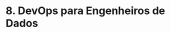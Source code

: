 # 8. DevOps para Engenheiros de Dados

<!--
## 1. [PDF] O que é DevOps?

DevOps é uma cultura e conjunto de práticas que tem como objetivo integrar as equipes de  desenvolvimento  de  software  e  operações  de  TI  (tecnologia  da  informação)  para  criar  e entregar software de forma mais eficiente e com maior qualidade.

A cultura DevOps enfatiza a colaboração e a comunicação contínua entre as equipes de desenvolvimento  e  operações,  incentivando  uma  mentalidade  de  responsabilidade compartilhada pelo sucesso da entrega de software.

As práticas DevOps incluem automação de processos de infraestrutura e deployment (implantação) de software, monitoramento e análise de métricas de performance e estabilidade, testes  automatizados  e  contínuos,  e  implementação  de  feedbacks  contínuos  e  iterações  no processo de desenvolvimento.

O objetivo final de DevOps é criar uma cultura e um processo de entrega de software eficiente, ágil e confiável, permitindo às organizações responder rapidamente às necessidades de seus usuários e do mercado

## 2. [PDF] Prática de DevOps na Engenharia de Dados

As práticas de DevOps na Engenharia de Dados têm como objetivo criar um processo eficiente  e  automatizado  de  coleta,  armazenamento,  processamento  e  análise  de  dados.
Algumas práticas comuns de DevOps na Engenharia de Dados incluem:

- **Automação de infraestrutura:** a infraestrutura de dados podeser gerenciada por código, permitindo  a  criação  de  ambientes  de  desenvolvimento,  teste  e  produção  de  maneira consistente e previsível.
- **Controle de versão:** todo o código e artefatos de dados podem ser armazenados em um sistema de controle de versão, permitindo o controle de mudanças e a colaboração entre as equipes de desenvolvimento e operações.
- **Integração contínua:** o código pode ser integrado e testado continuamente, permitindo a identificação precoce de erros e problemas de compatibilidade.
- **Entrega  contínua:**  as  mudanças  no  código  e  na  infraestrutura podem ser  entregues rapidamente e com segurança para a produção, usando pipelines automatizados de deploy.
- **Monitoramento:**  os dados  e  os  sistemas  de  infraestrutura podem ser  monitorados constantemente para garantir a qualidade, a estabilidade e a performance. A análise de métricas e logs pode ser usada para identificar problemas e oportunidades de melhoria.
- **Automação  de  processamento  de  dados:**  o  processamento  de  dados pode ser automatizado, permitindo que novos dados sejam processados assim que estiverem disponíveis, minimizando o tempo de latência.
- **Testes automatizados:** testes automatizados podem ser usados para garantir a qualidade dos dados e do código, permitindo a identificação precoce de erros e problemas.
Essas práticas de DevOps na Engenharia de Dados podem ajudar as equipes a trabalharem de  forma  mais  eficiente  e  colaborativa,  permitindo  a  entrega  de  soluções  de  dados  mais confiáveis e escaláveis

## 3. [PDF] O que é IaC (Infraestrutura como código)?

Infraestrutura como código (IaC) é uma prática de DevOps que consiste em gerenciar a infraestrutura de TI usando código. Em  vez  de  configurar  manualmente  servidores,  redes,  bancos  de  dados,  e  outros componentes de infraestrutura, a IaC permite que esses recursos sejam criados, configurados e gerenciados automaticamente através de código.A  IaC  é  geralmente  implementada  usando  linguagens  de  programação  ou  ferramentas específicas que permitem descrever a infraestrutura como código. Esses códigos podem então ser   armazenados   em   sistemas   de   controle   de   versão,   permitindo   que   as   alterações   na infraestrutura sejam gerenciadas como mudanças no código.

Algumas das principais vantagens da IaC incluem:

- **Consistência:** A infraestrutura pode ser criada e configurada de maneira consistente em todos os ambientes, incluindo desenvolvimento, teste e produção.
- **Eficiência:**  A  IaC  permite  que  a  infraestrutura  seja  gerenciada  de  forma  mais  rápida  e eficiente,  reduzindo  o  tempo  e  o  esforço  necessários  para  configurar  servidores  e  outros componentes de infraestrutura.
- **Flexibilidade:**  As  configurações  de  infraestrutura  podem  ser  facilmente  alteradas  e atualizadas com base nas necessidades do aplicativo ou serviço.
- **Controle de versão:** Todas as alterações na infraestrutura são controladas e gerenciadas como mudanças no código,o que permite o controle de versão, o rastreamento e a colaboração de equipe.
A  IaC  é  frequentemente  usada  em  conjunto  com  outras  práticas  de  DevOps,  como integração contínua, entrega contínua e automação de testes, permitindo a criação de processos automatizados e consistentes para o desenvolvimento e a implantação de aplicativos e serviços.

## 4. [PDF] Como IaC é usada na Engenharia de Dados?

A Infraestrutura como código (IaC) é uma prática comum na Engenharia de Dados, pois pode ser usada para gerenciar e automatizar a criação e configuração de toda a infraestrutura necessária para processar, armazenar e analisar grandes volumes de dados.

Algumas das maneiras como a IaC é usada na Engenharia de Dados incluem:

- **Criação de ambientes de infraestrutura:** A IaC pode ser usada para criar ambientes de infraestrutura  de  dados,  incluindo  clusters  de  processamento  distribuído,  bancos  de  dados, armazenamento em nuvem, entre outros. Esses ambientes podem ser criados rapidamente e de forma consistente, garantindo que todos os ambientes estejam configurados de maneira idêntica e evitando problemas de configuração manual.
- **Configuração  de  serviços  de  processamento  de  dados:**  A  IaC  pode  ser  usada  para configurar  serviços  de  processamento  de  dados,  como  o  Apache  Spark  ou  Apache  Flink.  As configurações  desses  serviços  podem  ser  mantidas  em  código  e  versionadas,  permitindo  a colaboração e a rastreabilidade.
- **Gerenciamento de fluxos de dados:** A IaCpode ser usada para configurar e gerenciar fluxos de dados que movem dados de um ambiente para outro. Os códigos de infraestrutura podem ser usados para automatizar a criação e configuração de pipelines de dados, bem como para atualizar e modificar esses pipelines à medida que as necessidades de dados mudam.
- **Configuração  de  monitoramento  e  alertas:**  A  IaC  pode  ser  usada  para  configurar  o monitoramento de métricas de dados e infraestrutura, como uso de CPU, uso de disco, latência de rede, entre outros. Os alertas podem ser configurados para notificar automaticamente as equipes de operações quando as métricas se desviam dos valores desejados.
A IaC está se tornando uma prática essencial na Engenharia de Dados, pois permite que a infraestrutura de dados seja gerenciada como código, reduzindo o tempo e o esforço necessários para configurar e gerenciar infraestrutura complexa e permitindo que as equipes se concentrem na análise e processamento de dados em si

## 5. [PDF] CI/CD (Integração Contínua/Entrega Contínua)

Integração Contínua (CI–Continuous Integration) e Entrega Contínua (CD–Continuous Delivery)  são  práticas  de  DevOps  que  visam  automatizar  e  acelerar  o  processo  de desenvolvimento e entrega de software.

A  Integração  Contínua  é  a  prática  de  integrar  o  código  desenvolvido  por  vários desenvolvedores em um repositório central de código várias vezes ao dia. Isso significa que, sempre que um desenvolvedor faz uma alteração no código, essa alteração é integrada com o restante do código e testada automaticamente para garantir que não haja conflitos ou erros de integração.  Isso  permite  que  os  desenvolvedores  detectem  e  corrijam  rapidamente  erros  e problemas  de  compatibilidade,  reduzindo  o  tempo  e  o  esforço  necessários  para  solucionar problemas no final do ciclo de desenvolvimento.

A  Entrega  Contínua  é  a  prática  de  automatizar  o  processo  de  entrega  de  software, garantindo que o software possa ser entregue a qualquer momento com segurança e rapidez. Isso é feito através da automação de todo o processo de build, testes, empacotamento e deploy, permitindo que o software seja entregue com um clique. A Entrega Contínua também inclui a execução de testes automatizados, para garantir que o software entregue seja de alta qualidade e atenda aos requisitos de negócios e de usuários.

Juntas, a Integração Contínua e a Entrega Contínua formam a prática conhecida como CI/CD, que é uma abordagem ágil para o desenvolvimento e entrega de software. Ao adotar a CI/CD, as equipes de desenvolvimento podem trabalhar de maneira mais colaborativa, detectar e corrigir erros mais rapidamente, reduzir o tempo e o custo de entrega de software e melhorar a qualidade do software entregue.E qual a relação disso com Engenharia de Dados?

## 6. [PDF] Como aplicar CI/CD em Engenharia de Dados?

Aqui estão algumas maneiras de aplicar CI/CD na Engenharia de Dados:

- **Gerenciamento de código fonte:** É importante usar um sistema de controle de versão, como  o  Git,  para  gerenciar  o  código-fonte  do  projeto  de  dados.  Isso  permite  que  vários Engenheiros e Arquitetos de Dados trabalhem no mesmo projeto, e o versionamento de código ajuda a evitar conflitos e problemas de integração.
- **Teste automatizado:** Automação de testes para garantir que as alterações no código não interrompam  o  funcionamento  de  soluções  de  dados  já  existentes.  Isso  pode  incluir  testes unitários, testes de integração e testes de carga para verificar a escalabilidade da solução de dados.
- **Pipeline  de  dados:** Automação do  processo  de  desenvolvimento  e  implantação  de soluções de dados criando um pipeline de dados. Isso inclui o processamento, armazenamento e entrega de dados. Cada etapa do pipeline deve ser testada e validada antes de ser implementada em produção.
- **Configuração de infraestrutura como código:** Usando ferramentas como Terraform ou CloudFormation,  você  pode  automatizar  a  configuração  da  infraestrutura  necessária  para implementar uma solução de dados. Isso permite que você configure rapidamente um ambiente de teste e produção para implementar e testar soluções de dados.
- **Monitoramento e alertas:** Configuração de um sistema de monitoramento e alertas para os pipelines de dados. Isso ajudará a identificar problemas de desempenho ou erros no pipeline e permitirá que a equipe de operações de dados responda rapidamente.
- **Entrega  contínua:** Configuração de um  processo  de  entrega  contínua  que  permita  a implantação automatizada da solução de dados em um ambiente de produção. Isso ajudará a garantir que a solução de dados seja entregue rapidamente e com segurança.

Ao implementar essas práticas de CI/CD na Engenharia de Dados, você pode acelerar o tempo de entrega de soluções de dados, garantir a qualidade e a estabilidade das soluções e facilitar a colaboração entre as equipes de dados.

## 7. [PDF] Containers e Orquestração de Containers

Containers são uma tecnologia de virtualização que permite empacotar uma aplicação e suas dependências em um ambiente isolado e portável. Em outras palavras, os containers permitem que as aplicações sejam executadas de forma isolada  do  sistema  operacional  e  de  outras  aplicações,  enquanto  mantém  todas  as  suas dependências e bibliotecas necessárias em um único pacote portátil.A orquestração de containers é uma técnica usada para gerenciar e escalonar aplicativos em containers.

Ela permite que as aplicações sejam implantadas e gerenciadas em vários hosts, criando uma rede virtual que permite que os containers se comuniquem entre si. Além disso, a orquestração  permite  que  a  escalabilidade  e  a  resiliência  das  aplicações  sejam  gerenciadas  de forma automática. Usamos containers e orquestração de containers na Formação Arquiteto de Dados e Formação Engenheiro de Dados aqui na DSA.

As ferramentas de orquestração de containers mais populares são o Kubernetes, o Docker Swarm   e   o   Apache   Mesos.   Essas   ferramentas   permitem   a   criação,   gerenciamento   e escalonamento de aplicativos em containers de maneira fácil e eficiente.

Algumas  das  principais  vantagens  do  uso  de  containers  e  orquestração  de  containers incluem:

- **Portabilidade:**   Os   containers   podem   ser facilmente   movidos   entre   ambientes   de desenvolvimento, teste e produção, permitindo que as aplicações sejam implantadas de forma rápida e consistente em diferentes ambientes.
- **Escalabilidade:** A orquestração de containers permite que as aplicações sejam escaladas rapidamente para atender às demandas de tráfego.
- **Resiliência:** Os containers podem ser reiniciados automaticamente em caso de falha ou erro, garantindo que as aplicações estejam sempre disponíveis.
- **Eficiência:**  A  utilização  de  containers  permite  que os  recursos  de  hardware  sejam compartilhados  entre  várias  aplicações,  reduzindo  o  desperdício  de  recursos  e  aumentando  a eficiência.
- **Flexibilidade:**  Os  containers  permitem  que  as  aplicações  sejam  empacotadas  de  forma modular, o que facilita a manutenção e atualização de diferentes componentes do aplicativo

## 8. [PDF] Como usar containers em Engenharia de Dados?

Os containers são uma tecnologia de virtualização que pode ser usada em Engenharia de Dados  para  ajudar  a  criar,  gerenciar  e  implantar  aplicativos  de  dados. Aqui  estão alguns exemplos:

- **Desenvolvimento e teste de soluções de dados:** Os containers podem ser usados para criar ambientes de desenvolvimento e teste para soluções de dados. Isso pode incluir a criação de clusters de bancos de dados, ambientes de processamento de dados e outras infraestruturas de  dados.  Os containers  podem  ser  criados  rapidamente  e  facilmente,  o  que  permite  aos Engenheiros de Dados criar e testar soluções de dados de maneira mais eficiente, exatamente como ensinamos na Formação Engenheiro de Dados.
- **Implantação  de  soluções  de  dados:**  Os  containers  podem  ser  usados  para  implantar soluções de dados em ambientes de produção. Os containers permitem que as soluções de dados sejam empacotadas e implantadas de forma consistente em diferentes ambientes, incluindo ambientes de nuvem e on-premises(local).
- **Orquestração  de  clusters  de  bancos  de  dados:** Os containers podem ser usados para orquestrar  clusters  de  bancos  de  dados,  permitindo  que  os  bancos  de  dados  sejam dimensionados rapidamente e gerenciados de maneira eficiente. Ferramentas de orquestração de containers, como o Kubernetes, podem ser usadas para gerenciar clusters de bancos de dados e permitir que eles sejam dimensionados horizontalmente em resposta a aumentos de demanda.
- **Processamento  de  dados  distribuídos:**  Os  containers  podem  ser  usados  para  criar ambientes de processamento de dados distribuídos. Isso pode incluir a implantação de clusters Apache  Hadoop  ou  Apache  Spark  em  containers.  Isso  permite  que  os  processos  de processamento  de  dados  sejam  escalados  horizontalmente  e  gerenciados  de  maneira mais eficiente.
- **Automação de processos de dados:** Os containers podem ser usados para automatizar processos de dados. Isso pode incluir a criação de pipelines de dados em containers, permitindo que  os  dados  sejam  processados  de  maneira  eficiente  e  consistente.

## 9. [PDF] Cloud Computing x Solução Local para Engenharia de Dados

A decisão de usar Cloud Computing ou uma solução local para a Engenharia de Dados dependerá dos requisitos específicos do projeto, das necessidades da empresa e do orçamento disponível. Cada abordagem tem suas vantagens e desvantagens.
Cloud  Computing  é  uma  abordagem  que  permite  que  os  recursos  de  computação, armazenamento e rede sejam alugados sob demanda em provedores de nuvem, como Amazon Web Services (AWS), Microsoft Azure ou Google Cloud Platform.

Essa abordagem oferece várias vantagens para a Engenharia de Dados:

- **Escalabilidade:** A nuvem permite escalar recursos de computação e armazenamento com base nas necessidades do projeto, permitindo que os recursos sejam aumentados ou diminuídos conforme necessário.
- **Redução de custos:** A nuvem permite que as empresas paguem apenas pelos recursos que usam, sem a necessidade de investir em infraestrutura local. Isso pode ser especialmente vantajoso para projetos que exigem recursos de computação e armazenamento intensivos.
- **Facilidade  de  acesso:**  A  nuvem  permite  que  as  equipes  acessem  os  recursos  de Engenharia de Dados de qualquer lugar, desde que tenham acesso à Internet.
- **Manutenção  simplificada:**  Os  provedores  de  nuvem  geralmente  gerenciam  a manutenção e atualização dos recursos de infraestrutura, liberando as equipes de TI para se concentrarem em outras áreas de trabalho.

Por outro lado, uma solução local de Engenharia de Dados oferece outras vantagens, incluindo:

- **Controle  total:**  Uma  solução  local  oferece  às  empresas  controle  total sobre  sua infraestrutura de dados, incluindo segurança, privacidade e conformidade.
- **Latência de rede:** Em alguns casos, a latência de rede pode ser um problema para projetos de Engenharia de Dados em nuvem, especialmente para projetos que exigem grandes volumes de dados e latências baixas.
- **Investimento inicial:** O uso de uma solução local de Engenharia de Dados pode exigir um grande  investimento  inicial  em  hardware,  software  e  licenças, mas  que  pode  ser  usado  por diversos anos em muitos diferentes projetos.

A decisão  de  usar  Cloud  Computing  ou  uma  solução  local  de Engenharia  de Dados dependerá dos requisitos específicos do projeto, das necessidades da empresa e do orçamento disponível. Cada abordagem tem suas vantagens e desvantagens, e cabe às empresas avaliar os prós e contras de cada opção antes de tomar uma decisão.

## 10. [PDF] Principais Soluções de IaC para Engenharia de Dados

Existem várias soluções de IaC (Infraestrutura como Código) disponíveis no mercado. Aqui estão algumas das principais soluções de IaC:

- **Terraform:**  Terraform  é  uma  ferramenta  de  IaC  de  código  aberto  desenvolvida  pela HashiCorp. Ele permite que os usuários definam, gerenciem e provisionem a infraestrutura em vários provedores de nuvem, incluindo AWS, Microsoft Azure e Google Cloud Platform, além de provedores on-premises.
- **Ansible:** Ansible é uma plataforma de automação de TI que inclui recursos de IaC. Ele permite que os usuários gerenciem a configuração de servidores e outras máquinas remotas de forma automatizada, usando arquivos YAML que descrevem o estado desejado da infraestrutura.
- **Puppet:** Puppet é uma plataforma de gerenciamento de configuração que permite que os usuários gerenciem a configuração de servidores e outras máquinas remotas. Ele permite que os usuários definam a configuração da infraestrutura usando uma linguagem de programação de código aberto.
- **Chef:** Chef é uma plataforma de gerenciamento de configuração que permite que os usuários  gerenciem  a  configuração  de  servidores  e  outras  máquinas  remotas.  Ele  usa  uma linguagem de programação própria para definir a configuração da infraestrutura.
- **CloudFormation:** CloudFormation é uma solução de IaC da Amazon Web Services (AWS) que permite que os usuários definam e provisionem recursos da AWS em um arquivo de modelo. Ele usa um formato JSON ou YAML para definir a infraestrutura e os recursos necessários para executar os aplicativos em uma nuvem da AWS.

Essas  são  apenas  algumas  das  principais  soluções  de  IaC  disponíveis  atualmente.  A escolha  da  solução  certa  dependerá  das  necessidades  específicas  de  cada  empresa,  dos provedores de nuvem em uso e da equipe de TI disponível para gerenciar a infraestrutura.É importante avaliar as soluções de IaC disponíveis no mercado e escolher aquela que melhor atende às necessidades de cada projeto.

## 11. [PDF] Plataforma Databricks

Databricks é uma plataforma de análise e inteligência artificial baseada em nuvem que pode  ser  usada  em Engenharia  de Dados  para  ajudar  a  criar,  gerenciar  e  analisar  grandes conjuntos de dados.

Aqui estão algumas maneiras de usar a plataforma Databricks em Engenharia de Dados:

- **Processamento de dados em larga escala:** A plataforma Databricks é construída sobre o Apache Spark, um framework de processamento de dados em larga escala. Isso permite que a plataforma seja usada para processar grandes conjuntos de dados de maneira eficiente, escalável e distribuída.
- **Implantação  de  soluções  de  dados:**  A  plataforma  Databricks  pode  ser  usada  para implantar soluções de dados em nuvem. A plataforma permite que os usuários criem ambientes de desenvolvimento e teste de maneira fácil e rápida, além de implantar soluções de dados em produção em um ambiente de nuvem seguro e escalável.
- **Análise  de  dados:**  A  plataforma  Databricks  oferece  recursos  de  análise  de  dados avançados, permitindo que os usuários executem análises complexas em grandes conjuntos de dados.  A  plataforma  também  oferece  recursos  de  visualização  de  dados,  permitindo  que  os usuários criem gráficos e dashboards para visualizar os resultados das análises.
- **Aprendizado  de  máquina:** A plataforma Databricks Inclui recursos de aprendizado de máquina(Machine Learning), permitindo que os usuários treinem modelos de aprendizado de máquina em grandes conjuntos de dados. A plataforma oferece recursos de automação de fluxo de trabalho, permitindo que os usuários criem fluxos de trabalho de aprendizado de máquina complexos e escaláveis.
- **Colaboração:**  A  plataforma  Databricks  é  projetada  para  facilitar  a  colaboração  entre equipes de Engenharia de Dados e Cientistas de Dados. A plataforma permite que os usuários compartilhem código, dados e notebooks, além de colaborar em tempo real em projetos de dados.

Databricks é uma plataforma poderosa para Engenharia de Dados, oferecendo recursos de processamento de dados em larga escala, implantação de soluções de dados em nuvem, análise de dados, aprendizado de máquina e colaboração. Ao usar a plataforma Databricks, as empresas podem processar grandes conjuntos de dados de maneira eficiente, criar soluções de dados escaláveis e seguras, executar análises avançadas e treinar modelos de aprendizado de máquina.

Visite o site oficial da plataforma: <https://www.databricks.com>

## 12. [PDF] Modern Data Stack

Modern Data Stack, ou simplesmente MDS, é uma abordagem moderna e integrada para gerenciamento  de  dados,  que  envolve  a  combinação  de  várias  ferramentas,  serviços  e tecnologias em uma única plataforma.A  abordagem  MDS  busca  resolver  alguns  dos  desafios  comuns  enfrentados  pelas empresas na gestão de dados, como a necessidade de integrar dados de várias fontes, manter dados  limpos  e  consistentes,  realizar  análises  avançadas  e  fornecer  insights  acionáveis  aos usuários finais.

O Modern Data Stack combina diferentes tecnologias e ferramentas, incluindo:

- **Armazenamento de dados:** Bancos de dados como Amazon Redshift, Google BigQuery, Snowflake e Microsoft Azure Synapse Analytics são frequentemente usados para armazenar e gerenciar grandes volumes de dados em nuvem.
- **Integração de dados:** Plataformas como Fivetran, Stitch e Talend ajudam a integrar dados de várias fontes e transformá-los em um formato compatível para análise.
- **Ferramentas  de  análise:**  Plataformas  de  análise,  como  Tableau,  Looker  e  Power  BI, permitem que os usuários criem visualizações e dashboards para análise de dados.
- **Processamento de dados:** Plataformas de processamento de dados em tempo real, como Apache Kafka e Apache Flink, permitem o processamento em tempo real e a análise de dados em streaming.
- **Automação de fluxo de trabalho:** Plataformas de automação, como Airflow e Prefect, permitem a automação de fluxos de trabalho de dados.
- **Infraestrutura em nuvem:** Serviços de nuvem, como Amazon Web Services, Microsoft Azure  Google  Cloud  Platform,  fornecem  infraestrutura  em  nuvem  escalável  e  segura  para executar as ferramentas de Modern Data Stack.

Ao  combinar  essas  tecnologias  e  ferramentas,  o  Modern  Data  Stack  permite  que  as empresas gerenciem seus dados de forma mais eficiente e eficaz. A abordagem MDS também permite  que  as  empresas  aproveitem  as  vantagens  da  nuvem,  incluindo  escalabilidade, flexibilidade e redução de custos

## [13. Quiz]()
